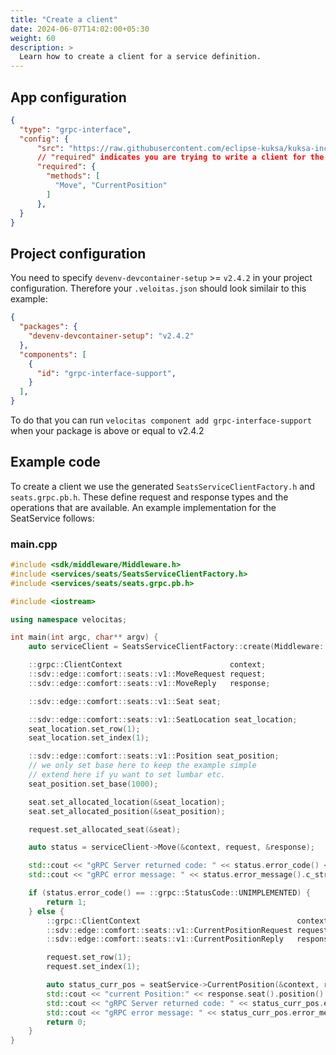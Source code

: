```yaml
---
title: "Create a client"
date: 2024-06-07T14:02:00+05:30
weight: 60
description: >
  Learn how to create a client for a service definition.
---
```



## App configuration

```json
{
  "type": "grpc-interface",
  "config": {
      "src": "https://raw.githubusercontent.com/eclipse-kuksa/kuksa-incubation/0.4.0/seat_service/proto/sdv/edge/comfort/seats/v1/seats.proto",
      // "required" indicates you are trying to write a client for the service
      "required": {
        "methods": [
          "Move", "CurrentPosition"
        ]
      },
  }
}
```

## Project configuration

You need to specify `devenv-devcontainer-setup` >= `v2.4.2` in your project configuration. Therefore your `.veloitas.json` should look similair to this example:

```json
{
  "packages": {
    "devenv-devcontainer-setup": "v2.4.2"
  },
  "components": [
    {
      "id": "grpc-interface-support", 
    }
  ],
}
```

To do that you can run `velocitas component add grpc-interface-support` when your package is above or equal to v2.4.2

## Example code

To create a client we use the generated `SeatsServiceClientFactory.h` and `seats.grpc.pb.h`. These define request and response types and the operations that are available. An example implementation for the SeatService follows:

### main.cpp

``` cpp
#include <sdk/middleware/Middleware.h>
#include <services/seats/SeatsServiceClientFactory.h>
#include <services/seats/seats.grpc.pb.h>

#include <iostream>

using namespace velocitas;

int main(int argc, char** argv) {
    auto serviceClient = SeatsServiceClientFactory::create(Middleware::getInstance());

    ::grpc::ClientContext                        context;
    ::sdv::edge::comfort::seats::v1::MoveRequest request;
    ::sdv::edge::comfort::seats::v1::MoveReply   response;

    ::sdv::edge::comfort::seats::v1::Seat seat;

    ::sdv::edge::comfort::seats::v1::SeatLocation seat_location;
    seat_location.set_row(1);
    seat_location.set_index(1);

    ::sdv::edge::comfort::seats::v1::Position seat_position;
    // we only set base here to keep the example simple
    // extend here if yu want to set lumbar etc.
    seat_position.set_base(1000);

    seat.set_allocated_location(&seat_location);
    seat.set_allocated_position(&seat_position);

    request.set_allocated_seat(&seat);

    auto status = serviceClient->Move(&context, request, &response);

    std::cout << "gRPC Server returned code: " << status.error_code() << std::endl;
    std::cout << "gRPC error message: " << status.error_message().c_str() << std::endl;

    if (status.error_code() == ::grpc::StatusCode::UNIMPLEMENTED) {
        return 1;
    } else {
        ::grpc::ClientContext                                   context;
        ::sdv::edge::comfort::seats::v1::CurrentPositionRequest request;
        ::sdv::edge::comfort::seats::v1::CurrentPositionReply   response;

        request.set_row(1);
        request.set_index(1);

        auto status_curr_pos = seatService->CurrentPosition(&context, request, &response);
        std::cout << "current Position:" << response.seat().position().base() << std::endl;
        std::cout << "gRPC Server returned code: " << status_curr_pos.error_code() << std::endl;
        std::cout << "gRPC error message: " << status_curr_pos.error_message().c_str() << std::endl;
        return 0;
    }
}
```

